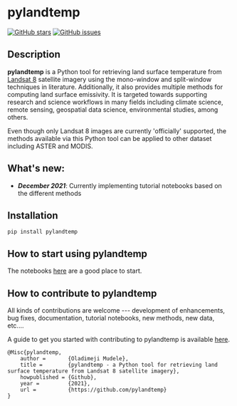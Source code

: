 # pylandtemp
[![GitHub stars](https://img.shields.io/github/stars/pylandtemp/pylandtemp)](https://github.com/pylandtemp/pylandtemp/stargazers)
[![GitHub issues](https://img.shields.io/github/issues/pylandtemp/pylandtemp)](https://github.com/pylandtemp/pylandtemp/issues)


## Description

**pylandtemp** is a Python tool for retrieving land surface temperature from [Landsat 8](https://www.usgs.gov/core-science-systems/nli/landsat/landsat-8?qt-science_support_page_related_con=0#qt-science_support_page_related_con) satellite imagery using the mono-window and split-window techniques in literature.
Additionally, it also provides multiple methods for computing land surface emissivity. It is targeted towards supporting research and science workflows in many fields including climate science, remote sensing, geospatial data science, environmental studies, among others.

Even though only Landsat 8 images are currently 'officially' supported, the methods available via this Python tool can be applied to other dataset including ASTER and MODIS.


## What's new:
- ***December 2021***: Currently implementing tutorial notebooks based on the different methods


## Installation

`pip install pylandtemp`



## How to start using pylandtemp
The notebooks [here](https://github.com/pylandtemp/pylandtemp/tree/master/tutorials) are a good place to start.



## How to contribute to pylandtemp

All kinds of contributions are welcome --- development of enhancements, bug fixes, documentation, tutorial notebooks, new methods, new data, etc.... 

A guide to get you started with contributing to pylandtemp is available [here]().

```text
@Misc{pylandtemp,
    author =       {Oladimeji Mudele},
    title =        {pylandtemp - a Python tool for retrieving land surface temperature from Landsat 8 satellite imagery},
    howpublished = {Github},
    year =         {2021},
    url =          {https://github.com/pylandtemp}
}
```


